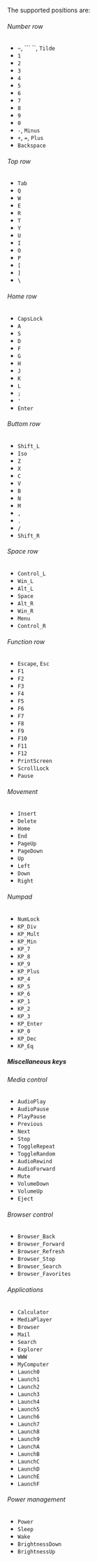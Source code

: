 The supported positions are:

###### Number row ######
* `~`, ``` ``, `Tilde`
* `1`
* `2`
* `3`
* `4`
* `5`
* `6`
* `7`
* `8`
* `9`
* `0`
* `-`, `Minus`
* `+`, `=`, `Plus`
* `Backspace`

###### Top row ######
* `Tab`
* `Q`
* `W`
* `E`
* `R`
* `T`
* `Y`
* `U`
* `I`
* `O`
* `P`
* `[`
* `]`
* `\`

###### Home row ######
* `CapsLock`
* `A`
* `S`
* `D`
* `F`
* `G`
* `H`
* `J`
* `K`
* `L`
* `;`
* `'`
* `Enter`

###### Buttom row ######
* `Shift_L`
* `Iso`
* `Z`
* `X`
* `C`
* `V`
* `B`
* `N`
* `M`
* `,`
* `.`
* `/`
* `Shift_R`

###### Space row ######
* `Control_L`
* `Win_L`
* `Alt_L`
* `Space`
* `Alt_R`
* `Win_R`
* `Menu`
* `Control_R`

###### Function row ######
* `Escape`, `Esc`
* `F1`
* `F2`
* `F3`
* `F4`
* `F5`
* `F6`
* `F7`
* `F8`
* `F9`
* `F10`
* `F11`
* `F12`
* `PrintScreen`
* `ScrollLock`
* `Pause`

###### Movement ######
* `Insert`
* `Delete`
* `Home`
* `End`
* `PageUp`
* `PageDown`
* `Up`
* `Left`
* `Down`
* `Right`

###### Numpad ######
* `NumLock`
* `KP_Div`
* `KP_Mult`
* `KP_Min`
* `KP_7`
* `KP_8`
* `KP_9`
* `KP_Plus`
* `KP_4`
* `KP_5`
* `KP_6`
* `KP_1`
* `KP_2`
* `KP_3`
* `KP_Enter`
* `KP_0`
* `KP_Dec`
* `KP_Eq`

##### Miscellaneous keys #####

###### Media control ######
* `AudioPlay`
* `AudioPause`
* `PlayPause`
* `Previous`
* `Next`
* `Stop`
* `ToggleRepeat`
* `ToggleRandom`
* `AudioRewind`
* `AudioForward`
* `Mute`
* `VolumeDown`
* `VolumeUp`
* `Eject`

###### Browser control ######
* `Browser_Back`
* `Browser_Forward`
* `Browser_Refresh`
* `Browser_Stop`
* `Browser_Search`
* `Browser_Favorites`

###### Applications ######
* `Calculator`
* `MediaPlayer`
* `Browser`
* `Mail`
* `Search`
* `Explorer`
* `WWW`
* `MyComputer`
* `Launch0`
* `Launch1`
* `Launch2`
* `Launch3`
* `Launch4`
* `Launch5`
* `Launch6`
* `Launch7`
* `Launch8`
* `Launch9`
* `LaunchA`
* `LaunchB`
* `LaunchC`
* `LaunchD`
* `LaunchE`
* `LaunchF`

###### Power management ######
* `Power`
* `Sleep`
* `Wake`
* `BrightnessDown`
* `BrightnessUp`
